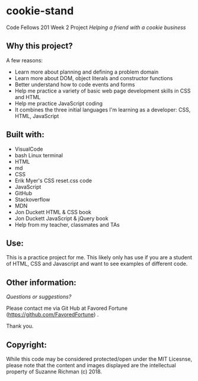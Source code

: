 # cookie-stand
Code Fellows 201 Week 2 Project
*Helping a friend with a cookie business*


## Why this project?

A few reasons:
* Learn more about planning and defining a problem domain
* Learn more about DOM, object literals and constructor functions
* Better understand how to code events and forms
* Help me practice a variety of basic web page development skills in CSS and HTML
* Help me practice JavaScript coding 
* It combines the three initial languages I'm learning as a developer: CSS, HTML, JavaScript

## Built with:

* VisualCode
* bash Linux terminal
* HTML
* md
* CSS  
* Erik Myer's CSS reset.css code
* JavaScript
* GitHub
* Stackoverflow
* MDN
* Jon Duckett HTML & CSS book
* Jon Duckett JavaScript & jQuery book
* Help from my teacher, classmates and TAs

## Use:

This is a practice project for me. This likely only has use if you are a student of HTML, CSS and Javascript and want to see examples of different code.

## Other information:

*Questions or suggestions?* 

Please contact me via Git Hub at Favored Fortune (https://github.com/FavoredFortune) .

 Thank you.

## Copyright:

 While this code may be considered protected/open under the MIT Licesnse, please note that the content and images displayed are the intellectual property of Suzanne Richman (c) 2018.
 




